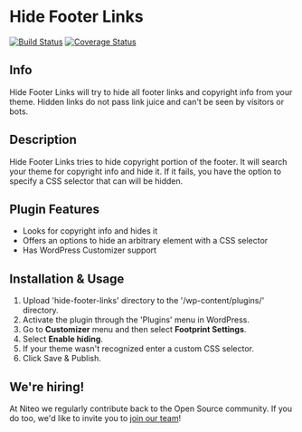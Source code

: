 # Hide Footer Links

[![Build Status](https://travis-ci.org/niteoweb/Hide-Footer-Links.svg?branch=master)](https://travis-ci.org/niteoweb/Hide-Footer-Links)
[![Coverage Status](https://coveralls.io/repos/github/niteoweb/Hide-Footer-Links/badge.svg)](https://coveralls.io/github/niteoweb/Hide-Footer-Links)
## Info

Hide Footer Links will try to hide all footer links and copyright info from
your theme. Hidden links do not pass link juice and can't be seen by
visitors or bots.

## Description

Hide Footer Links tries to hide copyright portion of the footer. It will search
your theme for copyright info and hide it. If it fails, you have the option
to specify a CSS selector that can will be hidden.

## Plugin Features
* Looks for copyright info and hides it
* Offers an options to hide an arbitrary element with a CSS selector
* Has WordPress Customizer support

## Installation & Usage

1. Upload 'hide-footer-links' directory to the '/wp-content/plugins/' directory.
2. Activate the plugin through the 'Plugins' menu in WordPress.
3. Go to **Customizer** menu and then select **Footprint Settings**.
4. Select **Enable hiding**.
5. If your theme wasn't recognized enter a custom CSS selector.
6. Click Save & Publish.

## We're hiring!

At Niteo we regularly contribute back to the Open Source community. If you do too, we'd like to invite you to [join our team](https://niteo.co/careers)!
